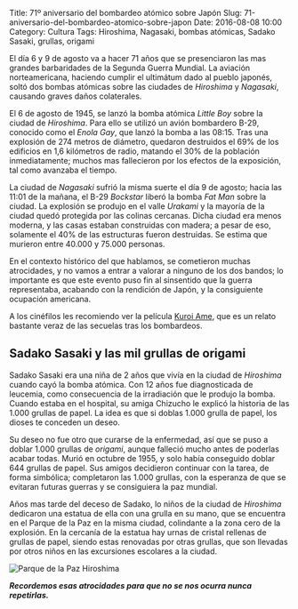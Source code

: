 Title: 71º aniversario del bombardeo atómico sobre Japón
Slug: 71-aniversario-del-bombardeo-atomico-sobre-japon
Date: 2016-08-08 10:00
Category: Cultura
Tags: Hiroshima, Nagasaki, bombas atómicas, Sadako Sasaki, grullas, origami



El día 6 y 9 de agosto va a hacer 71 años que se presenciaron las mas grandes barbaridades de la Segunda Guerra Mundial. La aviación norteamericana, haciendo cumplir el ultimátum dado al pueblo japonés, soltó dos bombas atómicas sobre las ciudades de *Hiroshima* y *Nagasaki*, causando graves daños colaterales.

El 6 de agosto de 1945, se lanzó la bomba atómica *Little Boy* sobre la ciudad de *Hiroshima*. Para ello se utilizó un avión bombardero B-29, conocido como el *Enola Gay*, que lanzó la bomba a las 08:15. Tras una explosión de 274 metros de diámetro, quedaron destruidos el 69% de los edificios en 1,6 kilómetros de radio, matando el 30% de la población inmediatamente; muchos mas fallecieron por los efectos de la exposición, tal como avanzaba el tiempo.

La ciudad de *Nagasaki* sufrió la misma suerte el día 9 de agosto; hacia las 11:01 de la mañana, el B-29 *Bockstar* liberó la bomba *Fat Man* sobre la ciudad. La explosión se produjo en el valle *Urakami* y la mayoría de la ciudad quedó protegida por las colinas cercanas. Dicha ciudad era menos moderna, y las casas estaban construidas con madera; a pesar de eso, solamente el 40% de las estructuras fueron destruidas. Se estima que murieron entre 40.000 y 75.000 personas.

En el contexto histórico del que hablamos, se cometieron muchas atrocidades, y no vamos a entrar a valorar a ninguno de los dos bandos; lo importante es que este evento puso fin al sinsentido que la guerra representaba, acabando con la rendición de Japón, y la consiguiente ocupación americana.

A los cinéfilos les recomiendo ver la película [Kuroi Ame](http://www.imdb.com/title/tt0097694/), que es un relato bastante veraz de las secuelas tras los bombardeos.

## Sadako Sasaki y las mil grullas de origami

Sadako Sasaki era una niña de 2 años que vivía en la ciudad de *Hiroshima* cuando cayó la bomba atómica. Con 12 años fue diagnosticada de leucemia, como consecuencia de la irradiación que le produjo la bomba. Cuando estaba en el hospital, su amiga Chizucho le explicó la historia de las 1.000 grullas de papel. La idea es que si doblas 1.000 grulla de papel, los dioses te conceden un deseo.

Su deseo no fue otro que curarse de la enfermedad, así que se puso a doblar 1.000 grullas de *origami*, aunque falleció mucho antes de poderlas acabar todas. Murió en octubre de 1955, y solo había conseguido doblar 644 grullas de papel. Sus amigos decidieron continuar con la tarea, de forma simbólica; completaron las 1.000 grullas, con la esperanza de que se evitaran futuras guerras y se consiguiera la paz mundial.

Años mas tarde del deceso de Sadako, lo niños de la ciudad de *Hiroshima* dedicaron una estatua de ella con una grulla en su mano, que se encuentra en el Parque de la Paz en la misma ciudad, colindante a la zona cero de la explosión. En la cercanía de la estatua hay urnas de cristal rellenas de grullas de papel, siendo estas renovadas por otras grullas, que son llevadas por otros niños en las excursiones escolares a la ciudad.

![Parque de la Paz Hiroshima]({static}/images/parque-de-la-paz-hiroshima.jpg)

***Recordemos esas atrocidades para que no se nos ocurra nunca repetirlas.***
